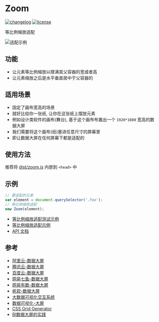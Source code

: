 # Zoom

[![changelog][changelog-image]][changelog-url] [![license][license-image]][license-url]

[license-image]: https://img.shields.io/github/license/ufologist/zoom.svg
[license-url]: https://github.com/ufologist/zoom/blob/master/LICENSE
[changelog-image]: https://img.shields.io/badge/CHANGE-LOG-blue.svg?style=flat-square
[changelog-url]: https://github.com/ufologist/zoom/blob/master/CHANGELOG.md

等比例缩放适配

![适配示例](https://user-images.githubusercontent.com/167221/80206541-132db880-865f-11ea-9bd1-c6a1e93992c6.png)

## 功能

* 让元素等比例缩放以撑满其父容器的宽或者高
* 让元素缩放之后是水平垂直居中于父容器的

## 适用场景

* 固定了画布宽高的场景
* 就好比给你一张纸, 让你在这张纸上摆放元素
* 例如设计类软件的画布(舞台), 基于这个画布布置出一个 `1920*1080` 宽高的数据大屏
* 我们需要将这个画布(纸)塞进任意尺寸的屏幕里
* 即让数据大屏在任何屏幕下都是适配的

## 使用方法

推荐将 [dist/zoom.js](./dist/zoom.js) 内嵌到 `<head>` 中

## 示例

```javascript
// 要适配的元素
var element = document.querySelector('.foo');
// 等比例缩放适配
new Zoom(element);
```

* [等比例缩放适配测试示例](https://ghcdn.rawgit.org/ufologist/zoom/master/test/zoom.html)
* [等比例缩放适配示例](https://ghcdn.rawgit.org/ufologist/zoom/master/test/face.html)
* [API 文档](https://ghcdn.rawgit.org/ufologist/zoom/master/docs/index.html)

## 参考

* [阿里云-数据大屏](https://data.aliyun.com/visual/datav)
* [腾讯云-数据大屏](https://cloud.tencent.com/product/tcv)
* [百度云-数据大屏](https://cloud.baidu.com/product/sugar.html)
* [网易七鱼-数据大屏](https://qiyukf.com/datamonitor)
* [网易有数-数据大屏](https://youdata.163.com/index/screen)
* [帆软-数据大屏](https://www.fanruan.com/finemax)
* [大数据可视化交互系统](https://www.raykite.com/productDetail/pro)
* [数据可视化-大屏](https://zhuanlan.zhihu.com/p/58762212)
* [CSS Grid Generator](https://github.com/sdras/cssgridgenerator "块状(网格)布局")
* [BI数据大屏的实践](https://github.com/hzzly/credit-bi-react)